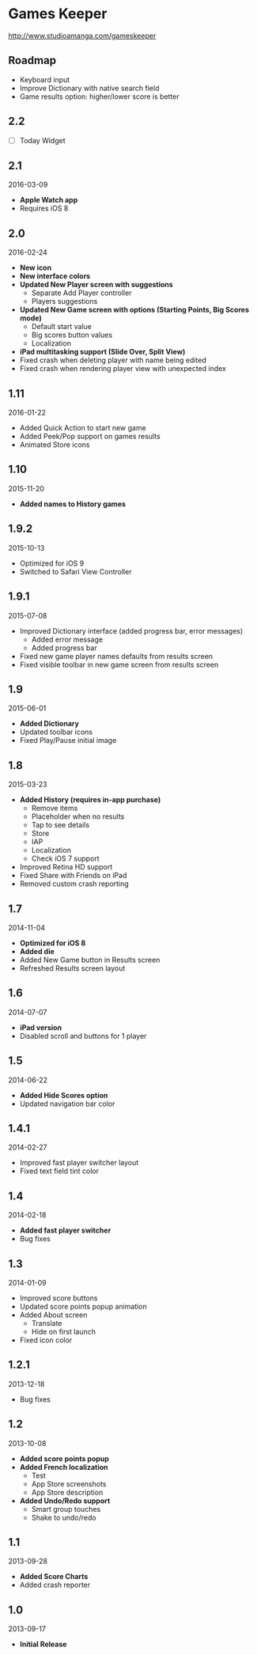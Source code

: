 # Games Keeper

http://www.studioamanga.com/gameskeeper


## Roadmap

- Keyboard input
- Improve Dictionary with native search field
- Game results option: higher/lower score is better


## 2.2

- [ ] Today Widget


## 2.1

2016-03-09

- **Apple Watch app**
- Requires iOS 8


## 2.0

2016-02-24

- **New icon**
- **New interface colors**
- **Updated New Player screen with suggestions**
    - Separate Add Player controller
    - Players suggestions
- **Updated New Game screen with options (Starting Points, Big Scores mode)**
    - Default start value
    - Big scores button values
    - Localization
- **iPad multitasking support (Slide Over, Split View)**
- Fixed crash when deleting player with name being edited
- Fixed crash when rendering player view with unexpected index


## 1.11

2016-01-22

- Added Quick Action to start new game
- Added Peek/Pop support on games results
- Animated Store icons


## 1.10

2015-11-20

- **Added names to History games**


## 1.9.2

2015-10-13

- Optimized for iOS 9
- Switched to Safari View Controller


## 1.9.1

2015-07-08

- Improved Dictionary interface (added progress bar, error messages)
    - Added error message
    - Added progress bar
- Fixed new game player names defaults from results screen
- Fixed visible toolbar in new game screen from results screen


## 1.9

2015-06-01

- **Added Dictionary**
- Updated toolbar icons
- Fixed Play/Pause initial image


## 1.8

2015-03-23

- **Added History (requires in-app purchase)**
    - Remove items
    - Placeholder when no results
    - Tap to see details
    - Store
    - IAP
    - Localization
    - Check iOS 7 support
- Improved Retina HD support
- Fixed Share with Friends on iPad
- Removed custom crash reporting


## 1.7

2014-11-04

- **Optimized for iOS 8**
- **Added die**
- Added New Game button in Results screen
- Refreshed Results screen layout


## 1.6

2014-07-07

- **iPad version**
- Disabled scroll and buttons for 1 player


## 1.5

2014-06-22

- **Added Hide Scores option**
- Updated navigation bar color


## 1.4.1

2014-02-27

- Improved fast player switcher layout
- Fixed text field tint color


## 1.4

2014-02-18

- **Added fast player switcher**
- Bug fixes


## 1.3

2014-01-09

- Improved score buttons
- Updated score points popup animation
- Added About screen
    - Translate
    - Hide on first launch
- Fixed icon color


## 1.2.1

2013-12-18

- Bug fixes


## 1.2

2013-10-08

- **Added score points popup**
- **Added French localization**
    - Test
    - App Store screenshots
    - App Store description
- **Added Undo/Redo support**
    - Smart group touches
    - Shake to undo/redo


## 1.1

2013-09-28

- **Added Score Charts**
- Added crash reporter


## 1.0

2013-09-17

- **Initial Release**
